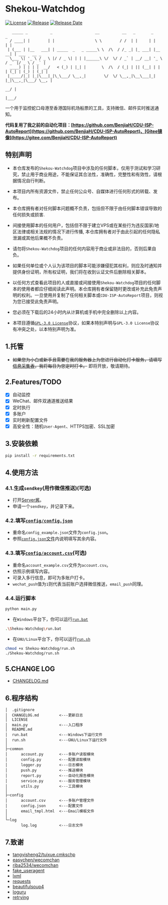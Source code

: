 # Shekou-Watchdog

[![License](https://img.shields.io/github/license/BenjiaH/Shekou-Watchdog.svg)](LICENSE)
[![Release](https://img.shields.io/github/release/BenjiaH/Shekou-Watchdog.svg)](https://github.com/BenjiaH/Shekou-Watchdog/releases/latest)
[![Release Date](https://img.shields.io/github/release-date/BenjiaH/Shekou-Watchdog.svg)](https://github.com/BenjiaH/Shekou-Watchdog/releases/latest)

```N/A
   _____ _          _                   __          __   _       _         _             
  / ____| |        | |                  \ \        / /  | |     | |       | |            
 | (___ | |__   ___| | _____  _   _ _____\ \  /\  / /_ _| |_ ___| |__   __| | ___   __ _ 
  \___ \| '_ \ / _ \ |/ / _ \| | | |______\ \/  \/ / _` | __/ __| '_ \ / _` |/ _ \ / _` |
  ____) | | | |  __/   < (_) | |_| |       \  /\  / (_| | || (__| | | | (_| | (_) | (_| |
 |_____/|_| |_|\___|_|\_\___/ \__,_|        \/  \/ \__,_|\__\___|_| |_|\__,_|\___/ \__, |
                                                                                    __/ |
                                                                                   |___/ 
```

一个用于监控蛇口母港至香港国际机场船票的工具，支持微信、邮件实时推送通知。

**代码复用了我之前的自动化项目：[https://github.com/BenjiaH/CDU-ISP-AutoReport](https://github.com/BenjiaH/CDU-ISP-AutoReport)、[Gitee镜像](https://gitee.com/BenjiaH/CDU-ISP-AutoReport)**

## 特别声明

- 本仓库发布的`Shekou-Watchdog`项目中涉及的任何脚本，仅用于测试和学习研究，禁止用于商业用途，不能保证其合法性，准确性，完整性和有效性，请根据情况自行判断。

- 本项目内所有资源文件，禁止任何公众号、自媒体进行任何形式的转载、发布。

- 本仓库拥有者对任何脚本问题概不负责，包括但不限于由任何脚本错误导致的任何损失或损害.

- 间接使用脚本的任何用户，包括但不限于建立VPS或在某些行为违反国家/地区法律或相关法规的情况下进行传播, 本仓库拥有者对于由此引起的任何隐私泄漏或其他后果概不负责。

- 请勿将`Shekou-Watchdog`项目的任何内容用于商业或非法目的，否则后果自负。

- 如果任何单位或个人认为该项目的脚本可能涉嫌侵犯其权利，则应及时通知并提供身份证明，所有权证明，我们将在收到认证文件后删除相关脚本。

- 以任何方式查看此项目的人或直接或间接使用`Shekou-Watchdog`项目的任何脚本的使用者都应仔细阅读此声明。本仓库拥有者保留随时更改或补充此免责声明的权利。一旦使用并复制了任何相关脚本或`CDU-ISP-AutoReport`项目，则视为您已接受此免责声明。

- 您必须在下载后的24小时内从计算机或手机中完全删除以上内容。

- 本项目遵循[`GPL-3.0 License`](LICENSE)协议，如果本特别声明与`GPL-3.0 License`协议有冲突之处，以本特别声明为准。

## 1.托管

- ~~如果您为小白或新手且需要在我的服务器上为您进行自动化打卡服务，请填写[信息采集表](https://benjiah.gitee.io/redirect/)，我将每日为您定时打卡。~~ 即将开放，敬请期待。

## 2.Features/TODO

- [X] 自动监控
- [X] WeChat、邮件双通道推送结果
- [X] 定时执行
- [X] 多账户
- [X] 实时刷新配置文件
- [X] 高安全性：随机`User-Agent`、HTTPS加密、SSL加密

## 3.安装依赖

```bash
pip install -r requirements.txt
```

## 4.使用方法

### 4.1.生成`sendkey`(用作微信推送)(可选)

- 打开[Server酱](https://benjiah.gitee.io/redirect/serversauce)。
- 申请一个`sendkey`，并记录下来。

### 4.2.填写[`config/config.json`](config/config_example.json)

- 重命名`config_example.json`文件为`config.json`。
- 参照[`config.json`文件](config/config_example.json)内说明填写其余内容。

### 4.3.填写[`config/account.csv`](config/account_example.csv)(可选)

- 重命名`account_example.csv`文件为`account.csv`。
- 仿照示例填写内容。
- 可录入多行信息，即可为多账户打卡。
- `wechat_push`值为`1`则代表当前账户选择微信推送，`email_push`同理。

### 4.4.运行脚本

```bash
python main.py
```

- 在`Windows`平台下，你可以运行[`run.bat`](run.bat)

```bash
.\Shekou-Watchdog\run.bat 
```

- 在`GNU/Linux`平台下，你可以运行[`run.sh`](run.sh)

```bash
chmod +x Shekou-Watchdog/run.sh
./Shekou-Watchdog/run.sh
```

## 5.CHANGE LOG

- [CHANGELOG.md](CHANGELOG.md)

## 6.程序结构

```N/A
│  .gitignore
│  CHANGELOG.md         <---更新日志
│  LICENSE
│  main.py              <---入口程序
│  README.md
│  run.bat              <---Windows下运行文件
│  run.sh               <---GNU/Linux下运行文件
│
├─common
│      account.py       <---多账户读取模块
│      config.py        <---配置读取模块
│      logger.py        <---日志模块
│      push.py          <---推送模块
│      report.py        <---自动化报告模块
│      service.py       <---服务管理模块
│      utils.py         <---工具模块
│
├─config
│      account.csv      <---多账户管理文件
│      config.json      <---配置文件
│      email_tmpl.html  <---Email模板文件
│
└─log
       log.log          <---日志文件

```

## 7.致谢

- [tangyisheng2/tuixue.cmkschp](https://github.com/tangyisheng2/tuixue.cmkschp/blob/main/LICENSE)
- [easychen/wecomchan](https://github.com/easychen/wecomchan/blob/main/LICENSE)
- [riba2534/wecomchan](https://github.com/riba2534/wecomchan/blob/main/LICENSE)
- [fake_useragent](https://github.com/hellysmile/fake-useragent/blob/master/LICENSE)
- [lxml](https://github.com/lxml/lxml/blob/master/LICENSES.txt)
- [requests](https://github.com/psf/requests/blob/main/LICENSE)
- [beautifulsoup4](https://www.crummy.com/software/BeautifulSoup/)
- [loguru](https://github.com/Delgan/loguru/blob/master/LICENSE)
- [retrying](https://github.com/rholder/retrying/blob/master/LICENSE)
